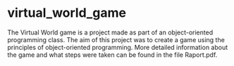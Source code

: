 # virtual_world_game

The Virtual World game is a project made as part of an object-oriented programming class. The aim of this project was to create a game using the principles of object-oriented programming. More detailed information about the game and what steps were taken can be found in the file Raport.pdf.
